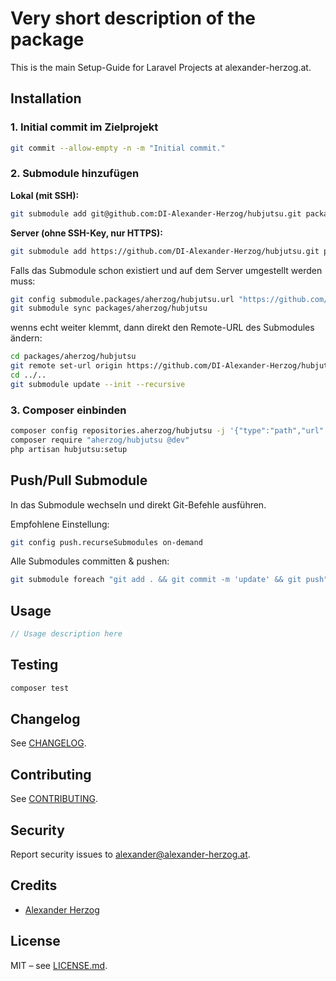 # Very short description of the package

This is the main Setup-Guide for Laravel Projects at alexander-herzog.at.

## Installation

### 1. Initial commit im Zielprojekt

```bash
git commit --allow-empty -n -m "Initial commit."
```

### 2. Submodule hinzufügen

**Lokal (mit SSH):**

```bash
git submodule add git@github.com:DI-Alexander-Herzog/hubjutsu.git packages/aherzog/hubjutsu
```

**Server (ohne SSH-Key, nur HTTPS):**

```bash
git submodule add https://github.com/DI-Alexander-Herzog/hubjutsu.git packages/aherzog/hubjutsu
```

Falls das Submodule schon existiert und auf dem Server umgestellt werden muss:

```bash
git config submodule.packages/aherzog/hubjutsu.url "https://github.com/DI-Alexander-Herzog/hubjutsu.git"
git submodule sync packages/aherzog/hubjutsu
```

wenns echt weiter klemmt, dann direkt den Remote-URL des Submodules ändern:
```bash
cd packages/aherzog/hubjutsu
git remote set-url origin https://github.com/DI-Alexander-Herzog/hubjutsu.git
cd ../..
git submodule update --init --recursive
```

### 3. Composer einbinden

```bash
composer config repositories.aherzog/hubjutsu -j '{"type":"path","url":"./packages/aherzog/hubjutsu","options":{"symlink":true}}'
composer require "aherzog/hubjutsu @dev"
php artisan hubjutsu:setup
```

## Push/Pull Submodule

In das Submodule wechseln und direkt Git-Befehle ausführen.

Empfohlene Einstellung:

```bash
git config push.recurseSubmodules on-demand
```

Alle Submodules committen & pushen:

```bash
git submodule foreach "git add . && git commit -m 'update' && git push"
```

## Usage

```php
// Usage description here
```

## Testing

```bash
composer test
```

## Changelog

See [CHANGELOG](CHANGELOG.md).

## Contributing

See [CONTRIBUTING](CONTRIBUTING.md).

## Security

Report security issues to [alexander@alexander-herzog.at](mailto:alexander@alexander-herzog.at).

## Credits

* [Alexander Herzog](https://github.com/aherzog)

## License

MIT – see [LICENSE.md](LICENSE.md).
